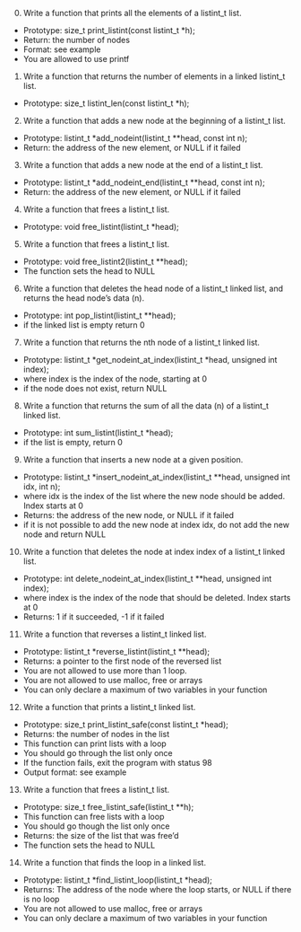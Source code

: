 0. Write a function that prints all the elements of a listint_t list.

-    Prototype: size_t print_listint(const listint_t *h);
-   Return: the number of nodes
-   Format: see example
-   You are allowed to use printf

1. Write a function that returns the number of elements in a linked listint_t list.

-    Prototype: size_t listint_len(const listint_t *h);

2. Write a function that adds a new node at the beginning of a listint_t list.

-    Prototype: listint_t *add_nodeint(listint_t **head, const int n);
-   Return: the address of the new element, or NULL if it failed

3. Write a function that adds a new node at the end of a listint_t list.

-    Prototype: listint_t *add_nodeint_end(listint_t **head, const int n);
-   Return: the address of the new element, or NULL if it failed

4. Write a function that frees a listint_t list.

-    Prototype: void free_listint(listint_t *head);

5. Write a function that frees a listint_t list.

-    Prototype: void free_listint2(listint_t **head);
-   The function sets the head to NULL

6. Write a function that deletes the head node of a listint_t linked list, and returns the head node’s data (n).

-    Prototype: int pop_listint(listint_t **head);
-   if the linked list is empty return 0

7. Write a function that returns the nth node of a listint_t linked list.

-   Prototype: listint_t *get_nodeint_at_index(listint_t *head, unsigned int index);
-   where index is the index of the node, starting at 0
-    if the node does not exist, return NULL

8. Write a function that returns the sum of all the data (n) of a listint_t linked list.

-    Prototype: int sum_listint(listint_t *head);
-   if the list is empty, return 0

9. Write a function that inserts a new node at a given position.

-   Prototype: listint_t *insert_nodeint_at_index(listint_t **head, unsigned int idx, int n);
-   where idx is the index of the list where the new node should be added. Index starts at 0
-   Returns: the address of the new node, or NULL if it failed
-    if it is not possible to add the new node at index idx, do not add the new node and return NULL

10. Write a function that deletes the node at index index of a listint_t linked list.

-   Prototype: int delete_nodeint_at_index(listint_t **head, unsigned int index);
-   where index is the index of the node that should be deleted. Index starts at 0
-    Returns: 1 if it succeeded, -1 if it failed

11. Write a function that reverses a listint_t linked list.

-   Prototype: listint_t *reverse_listint(listint_t **head);
-   Returns: a pointer to the first node of the reversed list
-   You are not allowed to use more than 1 loop.
-   You are not allowed to use malloc, free or arrays
-    You can only declare a maximum of two variables in your function

12. Write a function that prints a listint_t linked list.

-   Prototype: size_t print_listint_safe(const listint_t *head);
-   Returns: the number of nodes in the list
-   This function can print lists with a loop
-   You should go through the list only once
-   If the function fails, exit the program with status 98
-    Output format: see example

13. Write a function that frees a listint_t list.

-   Prototype: size_t free_listint_safe(listint_t **h);
-   This function can free lists with a loop
-   You should go though the list only once
-   Returns: the size of the list that was free’d
-    The function sets the head to NULL

14. Write a function that finds the loop in a linked list.

-   Prototype: listint_t *find_listint_loop(listint_t *head);
-   Returns: The address of the node where the loop starts, or NULL if there is no loop
-   You are not allowed to use malloc, free or arrays
-    You can only declare a maximum of two variables in your function



